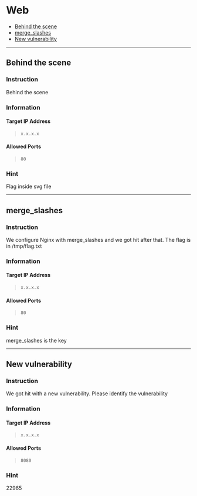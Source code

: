 # Web

- [Behind the scene](#behind-the-scene)
- [merge_slashes](#merge_slashes)
- [New vulnerability](#new-vulnerability)

---

## Behind the scene

### Instruction

Behind the scene

### Information

#### Target IP Address

> `x.x.x.x`

#### Allowed Ports

> `80`

### Hint

Flag inside svg file

---

## merge_slashes

### Instruction

We configure Nginx with merge_slashes and we got hit after that. The flag is in /tmp/flag.txt

### Information

#### Target IP Address

> `x.x.x.x`

#### Allowed Ports

> `80`

### Hint

merge_slashes is the key

---

## New vulnerability

### Instruction

We got hit with a new vulnerability. Please identify the vulnerability

### Information

#### Target IP Address

> `x.x.x.x`

#### Allowed Ports

> `8080`

### Hint

22965
